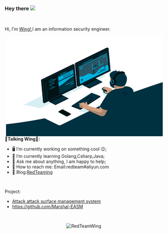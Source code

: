 ### Hey there <img src="https://media.giphy.com/media/hvRJCLFzcasrR4ia7z/giphy.gif" width="25px">

<br />

Hi, I'm [Wing!](https://redteaming.net/),I am an information security engineer.

  <img align="right" alt="GIF" src="https://github.com/RedTeamWing/RedTeamWing/blob/master/code.gif?raw=true" width="500" height="320" />
  
**🤡Talking Wing🤡:**

- 🖥 I’m currently working on something cool :wink:;
- 🌱 I’m currently learning Golang,Csharp,Java; 
- 💬 Ask me about anything, I am happy to help;
- 💌 How to reach me: Email:redteam#aliyun.com
- 📌 Blog:[RedTeaming](https://redteaming.net)



<br/>

Project:

- [Attack attack surface management system](https://github.com/XTeam-Wing/x-marshal)
- https://github.com/Marshal-EASM



<br/>
<p align="center"> <img src="https://github-readme-stats.vercel.app/api?username=XTeam-Wing&show_icons=true&theme=vue" alt="RedTeamWing" />




